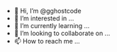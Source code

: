 - 👋 Hi, I’m @gghostcode
- 👀 I’m interested in ...
- 🌱 I’m currently learning ...
- 💞️ I’m looking to collaborate on ...
- 📫 How to reach me ...

<!---
gghostcode/gghostcode is a ✨ special ✨ repository because its `README.md` (this file) appears on your GitHub profile.
You can click the Preview link to take a look at your changes.
--->
